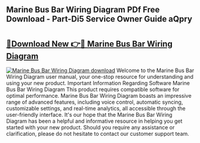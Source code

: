 ## Marine Bus Bar Wiring Diagram PDf Free Download - Part-Di5 Service Owner Guide aQpry

# <h2><a href="http://dfk24x.blite.top/?on=Marine+Bus+Bar+Wiring+Diagram">🔗Download New 👉🔴 Marine Bus Bar Wiring Diagram</a></h2>

[![Marine Bus Bar Wiring Diagram download](https://i.imgur.com/lujVjoI.png)](http://dfk24x.blite.top/?on=Marine+Bus+Bar+Wiring+Diagram)
Welcome to the Marine Bus Bar Wiring Diagram user manual, your one-stop resource for understanding and using your new product. Important Information Regarding Software Marine Bus Bar Wiring Diagram This product requires compatible software for optimal performance. Marine Bus Bar Wiring Diagram boasts an impressive range of advanced features, including voice control, automatic syncing, customizable settings, and real-time analytics, all accessible through the user-friendly interface. It's our hope that the Marine Bus Bar Wiring Diagram has been a helpful and informative resource in helping you get started with your new product. Should you require any assistance or clarification, please do not hesitate to contact our customer support team.
